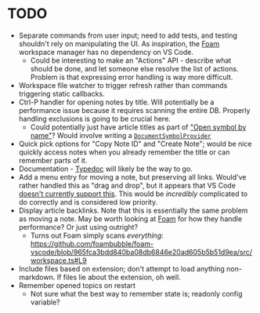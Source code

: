 # TODO

- Separate commands from user input; need to add tests, and testing shouldn't rely on manipulating the UI.
  As inspiration, the [Foam](https://github.com/foambubble/foam-workspace-manager) workspace manager has no dependency on VS Code.
  - Could be interesting to make an "Actions" API - describe what should be done, and let someone else resolve the list of actions.
    Problem is that expressing error handling is way more difficult.
- Workspace file watcher to trigger refresh rather than commands triggering static callbacks.
- Ctrl-P handler for opening notes by title. Will potentially be a performance issue because it requires scanning the entire DB.
  Properly handling exclusions is going to be crucial here.
  - Could potentially just have article titles as part of ["Open symbol by name"](https://code.visualstudio.com/Docs/editor/editingevolved#_open-symbol-by-name0)?
    Would involve writing a [`DocumentSymbolProvider`](https://code.visualstudio.com/api/references/vscode-api#DocumentSymbolProvider)
- Quick pick options for "Copy Note ID" and "Create Note"; would be nice quickly access notes when you already remember the title or can remember parts of it.
- Documentation - [Typedoc](http://typedoc.org/) will likely be the way to go.
- Add a menu entry for moving a note, but preserving all links. Would've rather handled this as "drag and drop",
  but it appears that VS Code [doesn't currently support this](https://github.com/Microsoft/vscode/issues/32592).
  This would be *incredibly* complicated to do correctly and is considered low priority.
- Display article backlinks. Note that this is essentially the same problem as moving a note.
  May be worth looking at [Foam](https://github.com/foambubble/foam) for how they handle performance? Or just using outright?
  - Turns out Foam simply scans *everything*: https://github.com/foambubble/foam-vscode/blob/965fca3bdd840ba08db6846e20ad605b5b51d9ea/src/workspace.ts#L9
- Include files based on extension; don't attempt to load anything non-markdown. If files lie about the extension, oh well.
- Remember opened topics on restart
  - Not sure what the best way to remember state is; readonly config variable?